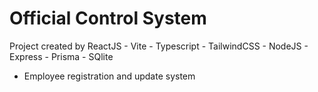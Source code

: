 # Official Control System
Project created by ReactJS - Vite - Typescript - TailwindCSS - NodeJS - Express - Prisma - SQlite 

- Employee registration and update system

